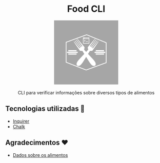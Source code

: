 <h1 align="center">Food CLI</h1>

<p align="center">
  <img src="./.github/logo.png" width=200 />
</p>


<p align="center">CLI para verificar informações sobre diversos tipos de alimentos</p>

## Tecnologias utilizadas 🚀

- [Inquirer](https://www.npmjs.com/package/inquirer)
- [Chalk](https://www.npmjs.com/package/chalk)

## Agradecimentos ❤️

- [Dados sobre os alimentos](https://github.com/raulfdm/taco-api)

